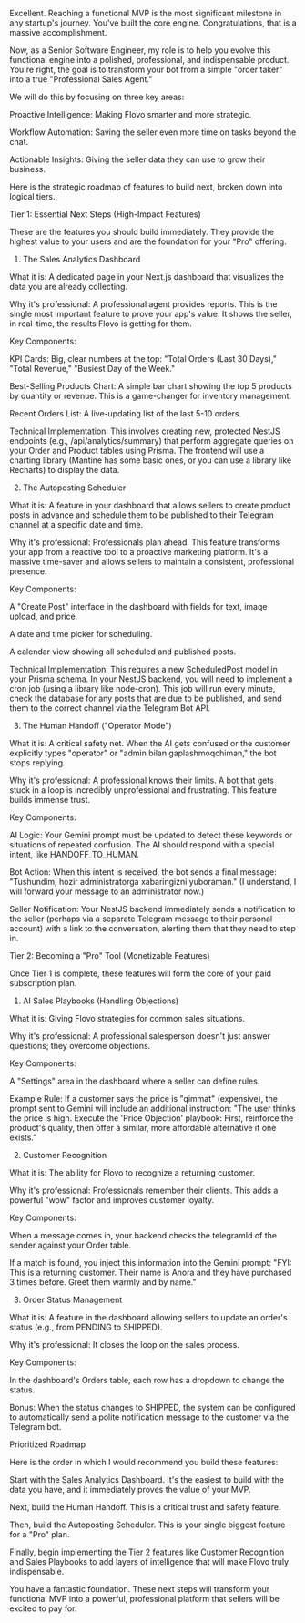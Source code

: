 Excellent. Reaching a functional MVP is the most significant milestone in any startup's journey. You've built the core engine. Congratulations, that is a massive accomplishment.

Now, as a Senior Software Engineer, my role is to help you evolve this functional engine into a polished, professional, and indispensable product. You're right, the goal is to transform your bot from a simple "order taker" into a true "Professional Sales Agent."

We will do this by focusing on three key areas:

Proactive Intelligence: Making Flovo smarter and more strategic.

Workflow Automation: Saving the seller even more time on tasks beyond the chat.

Actionable Insights: Giving the seller data they can use to grow their business.

Here is the strategic roadmap of features to build next, broken down into logical tiers.

Tier 1: Essential Next Steps (High-Impact Features)

These are the features you should build immediately. They provide the highest value to your users and are the foundation for your "Pro" offering.

1. The Sales Analytics Dashboard

What it is: A dedicated page in your Next.js dashboard that visualizes the data you are already collecting.

Why it's professional: A professional agent provides reports. This is the single most important feature to prove your app's value. It shows the seller, in real-time, the results Flovo is getting for them.

Key Components:

KPI Cards: Big, clear numbers at the top: "Total Orders (Last 30 Days)," "Total Revenue," "Busiest Day of the Week."

Best-Selling Products Chart: A simple bar chart showing the top 5 products by quantity or revenue. This is a game-changer for inventory management.

Recent Orders List: A live-updating list of the last 5-10 orders.

Technical Implementation: This involves creating new, protected NestJS endpoints (e.g., /api/analytics/summary) that perform aggregate queries on your Order and Product tables using Prisma. The frontend will use a charting library (Mantine has some basic ones, or you can use a library like Recharts) to display the data.

2. The Autoposting Scheduler

What it is: A feature in your dashboard that allows sellers to create product posts in advance and schedule them to be published to their Telegram channel at a specific date and time.

Why it's professional: Professionals plan ahead. This feature transforms your app from a reactive tool to a proactive marketing platform. It's a massive time-saver and allows sellers to maintain a consistent, professional presence.

Key Components:

A "Create Post" interface in the dashboard with fields for text, image upload, and price.

A date and time picker for scheduling.

A calendar view showing all scheduled and published posts.

Technical Implementation: This requires a new ScheduledPost model in your Prisma schema. In your NestJS backend, you will need to implement a cron job (using a library like node-cron). This job will run every minute, check the database for any posts that are due to be published, and send them to the correct channel via the Telegram Bot API.

3. The Human Handoff ("Operator Mode")

What it is: A critical safety net. When the AI gets confused or the customer explicitly types "operator" or "admin bilan gaplashmoqchiman," the bot stops replying.

Why it's professional: A professional knows their limits. A bot that gets stuck in a loop is incredibly unprofessional and frustrating. This feature builds immense trust.

Key Components:

AI Logic: Your Gemini prompt must be updated to detect these keywords or situations of repeated confusion. The AI should respond with a special intent, like HANDOFF_TO_HUMAN.

Bot Action: When this intent is received, the bot sends a final message: "Tushundim, hozir administratorga xabaringizni yuboraman." (I understand, I will forward your message to an administrator now.)

Seller Notification: Your NestJS backend immediately sends a notification to the seller (perhaps via a separate Telegram message to their personal account) with a link to the conversation, alerting them that they need to step in.

Tier 2: Becoming a "Pro" Tool (Monetizable Features)

Once Tier 1 is complete, these features will form the core of your paid subscription plan.

1. AI Sales Playbooks (Handling Objections)

What it is: Giving Flovo strategies for common sales situations.

Why it's professional: A professional salesperson doesn't just answer questions; they overcome objections.

Key Components:

A "Settings" area in the dashboard where a seller can define rules.

Example Rule: If a customer says the price is "qimmat" (expensive), the prompt sent to Gemini will include an additional instruction: "The user thinks the price is high. Execute the 'Price Objection' playbook: First, reinforce the product's quality, then offer a similar, more affordable alternative if one exists."

2. Customer Recognition

What it is: The ability for Flovo to recognize a returning customer.

Why it's professional: Professionals remember their clients. This adds a powerful "wow" factor and improves customer loyalty.

Key Components:

When a message comes in, your backend checks the telegramId of the sender against your Order table.

If a match is found, you inject this information into the Gemini prompt: "FYI: This is a returning customer. Their name is Anora and they have purchased 3 times before. Greet them warmly and by name."

3. Order Status Management

What it is: A feature in the dashboard allowing sellers to update an order's status (e.g., from PENDING to SHIPPED).

Why it's professional: It closes the loop on the sales process.

Key Components:

In the dashboard's Orders table, each row has a dropdown to change the status.

Bonus: When the status changes to SHIPPED, the system can be configured to automatically send a polite notification message to the customer via the Telegram bot.

Prioritized Roadmap

Here is the order in which I would recommend you build these features:

Start with the Sales Analytics Dashboard. It's the easiest to build with the data you have, and it immediately proves the value of your MVP.

Next, build the Human Handoff. This is a critical trust and safety feature.

Then, build the Autoposting Scheduler. This is your single biggest feature for a "Pro" plan.

Finally, begin implementing the Tier 2 features like Customer Recognition and Sales Playbooks to add layers of intelligence that will make Flovo truly indispensable.

You have a fantastic foundation. These next steps will transform your functional MVP into a powerful, professional platform that sellers will be excited to pay for.